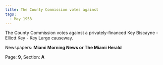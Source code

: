 ```yaml
---  
title: The County Commission votes against  
tags:  
  - May 1953  
---  
```

  
The County Commission votes against a privately-financed Key Biscayne - Elliott Key - Key Largo causeway.  
  
Newspapers: **Miami Morning News or The Miami Herald**  
  
Page: **9**, Section: **A** 

